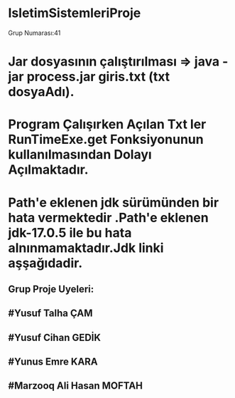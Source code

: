# IsletimSistemleriProje

Grup Numarası:41</br>

<h1>Jar dosyasının çalıştırılması => java -jar process.jar giris.txt  (txt dosyaAdı).</br></h1>
<h1>Program Çalışırken Açılan Txt ler RunTimeExe.get Fonksiyonunun kullanılmasından Dolayı Açılmaktadır.</br></h1>
<h1>Path'e eklenen jdk sürümünden bir hata vermektedir .Path'e eklenen jdk-17.0.5 ile bu hata alnınmamaktadır.Jdk linki aşşağıdadir.</br></h1>

<h2>Grup Proje Uyeleri:</br></h2>
<h2>  #Yusuf Talha ÇAM</br></h2>
<h2>  #Yusuf Cihan GEDİK</br></h2>
<h2>  #Yunus Emre KARA</br></h2>
<h2>  #Marzooq Ali Hasan MOFTAH</h2>
